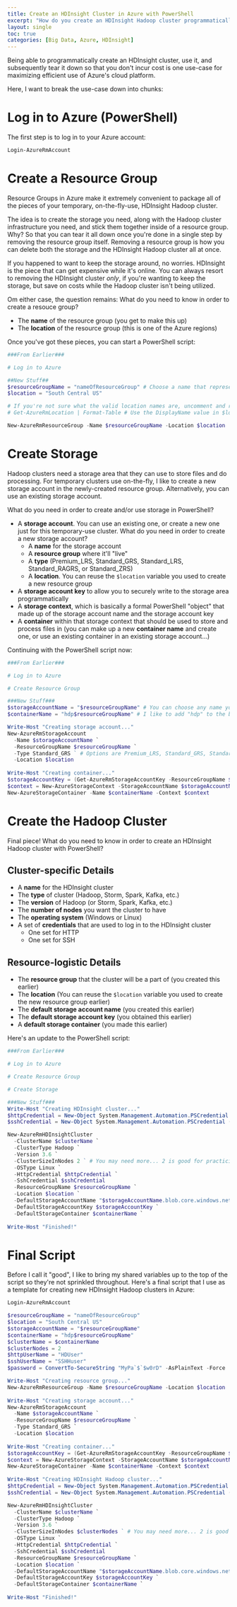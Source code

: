 ```yaml
---
title: Create an HDInsight Cluster in Azure with PowerShell
excerpt: "How do you create an HDInsight Hadoop cluster programmatically in Azure with PowerShell? Here, I walk through what you need to know and provide a sample script."
layout: single
toc: true
categories: [Big Data, Azure, HDInsight]
---
```

Being able to programmatically create an HDInsight cluster, use it, and subsequently tear it down so that you don't incur cost is one use-case for maximizing efficient use of Azure's cloud platform.

Here, I want to break the use-case down into chunks:

# Log in to Azure (PowerShell)
The first step is to log in to your Azure account:

```powershell
Login-AzureRmAccount
```

# Create a Resource Group
Resource Groups in Azure make it extremely convenient to package all of the pieces of your temporary, on-the-fly-use, HDInsight Hadoop cluster.  

The idea is to create the storage you need, along with the Hadoop cluster infrastructure you need, and stick them together inside of a resource group. Why? So that you can tear it all down once you're done in a single step by removing the resource group itself. Removing a resource group is how you can delete both the storage and the HDInsight Hadoop cluster all at once.

If you happened to want to keep the storage around, no worries.  HDInsight is the piece that can get expensive while it's online.  You can always resort to removing the HDInsight cluster *only*, if you're wanting to keep the storage, but save on costs while the Hadoop cluster isn't being utilized.

Om either case, the question remains:  What do you need to know in order to create a resouce group?

* The **name** of the resource group (you get to make this up)
* The **location** of the resource group (this is one of the Azure regions)

Once you've got these pieces, you can start a PowerShell script:

```powershell
###From Earlier###

# Log in to Azure

##New Stuff##
$resourceGroupName = "nameOfResourceGroup" # Choose a name that represents what the group contains
$location = "South Central US"

# If you're not sure what the valid location names are, uncomment and run the line below.
# Get-AzureRmLocation | Format-Table # Use the DisplayName value in $location above.

New-AzureRmResourceGroup -Name $resourceGroupName -Location $location
```

# Create Storage
Hadoop clusters need a storage area that they can use to store files and do processing.  For temporary clusters use on-the-fly, I like to create a new storage account in the newly-created resource group.  Alternatively, you can use an existing storage account.

What do you need in order to create and/or use storage in PowerShell?

* A **storage account**.  You can use an existing one, or create a new one just for this temporary-use cluster.  What do you need in order to create a new storage account?
  * A **name** for the storage account
  * A **resource group** where it'll "live"
  * A **type** (Premium_LRS, Standard_GRS, Standard_LRS, Standard_RAGRS, or Standard_ZRS)
  * A **location**.  You can reuse the `$location` variable you used to create a new resource group
* A **storage account key** to allow you to securely write to the storage area programmatically
* A **storage context**, which is basically a formal PowerShell "object" that made up of the storage account name and the storage account key
* A **container** within that storage context that should be used to store and process files in (you can make up a new **container name** and create one, or use an existing container in an existing storage account...)

Continuing with the PowerShell script now:

```powershell
###From Earlier###

# Log in to Azure

# Create Resource Group

###New Stuff###
$storageAccountName = "$resourceGroupName" # You can choose any name you want - I name mine the same as my resource group for convenience
$containerName = "hdp$resourceGroupName" # I like to add "hdp" to the beginning of the resource group name

Write-Host "Creating storage account..."
New-AzureRmStorageAccount 
  -Name $storageAccountName `
  -ResourceGroupName $resourceGroupName `
  -Type Standard_GRS ` # Options are Premium_LRS, Standard_GRS, Standard_LRS, Standard_RAGRS, and Standard_ZRS
  -Location $location
 
Write-Host "Creating container..."
$storageAccountKey = (Get-AzureRmStorageAccountKey -ResourceGroupName $resourceGroupName -Name $storageAccountName).Value[0]
$context = New-AzureStorageContext -StorageAccountName $storageAccountName -StorageAccountKey $storageAccountKey
New-AzureStorageContainer -Name $containerName -Context $context
```
# Create the Hadoop Cluster
Final piece!  What do you need to know in order to create an HDInsight Hadoop cluster with PowerShell?

## Cluster-specific Details
* A **name** for the HDInsight cluster 
* The **type** of cluster (Hadoop, Storm, Spark, Kafka, etc.)
* The **version** of Hadoop (or Storm, Spark, Kafka, etc.)
* The **number of nodes** you want the cluster to have
* The **operating system** (Windows or Linux)
* A set of **credentials** that are used to log in to the HDInsight cluster
  * One set for HTTP
  * One set for SSH
  
## Resource-logistic Details
* The **resource group** that the cluster will be a part of (you created this earlier)
* The **location** (You can reuse the `$location` variable you used to create the new resource group earlier)
* The **default storage account name** (you created this earlier)
* The **default storage account key** (you obtained this earlier)
* A **default storage container** (you made this earlier)

Here's an update to the PowerShell script:
```powershell
###From Earlier###

# Log in to Azure

# Create Resource Group

# Create Storage

###New Stuff###
Write-Host "Creating HDInsight cluster..."
$httpCredential = New-Object System.Management.Automation.PSCredential ($httpUserName, $password)
$sshCredential = New-Object System.Management.Automation.PSCredential ($sshUserName, $password)

New-AzureRmHDInsightCluster 
  -ClusterName $clusterName `
  -ClusterType Hadoop `
  -Version 3.6 `
  -ClusterSizeInNodes 2 ` # You may need more... 2 is good for practicing
  -OSType Linux `
  -HttpCredential $httpCredential `
  -SshCredential $sshCredential
  -ResourceGroupName $resourceGroupName `
  -Location $location `
  -DefaultStorageAccountName "$storageAccountName.blob.core.windows.net" `
  -DefaultStorageAccountKey $storageAccountKey `
  -DefaultStorageContainer $containerName `
 
Write-Host "Finished!"
```

# Final Script
Before I call it "good", I like to bring my shared variables up to the top of the script so they're not sprinkled throughout.  Here's a final script that I use as a template for creating new HDInsight Hadoop clusters in Azure:

```powershell
Login-AzureRmAccount

$resourceGroupName = "nameOfResourceGroup"
$location = "South Central US"
$storageAccountName = "$resourceGroupName"
$containerName = "hdp$resourceGroupName"
$clusterName = $containerName
$clusterNodes = 2
$httpUserName = "HDUser"
$sshUserName = "SSHHuser"
$password = ConvertTo-SecureString "MyPa`$`$w0rD" -AsPlainText -Force

Write-Host "Creating resource group..."
New-AzureRmResourceGroup -Name $resourceGroupName -Location $location
 
Write-Host "Creating storage account..."
New-AzureRmStorageAccount 
  -Name $storageAccountName `
  -ResourceGroupName $resourceGroupName `
  -Type Standard_GRS `
  -Location $location
 
Write-Host "Creating container..."
$storageAccountKey = (Get-AzureRmStorageAccountKey -ResourceGroupName $resourceGroupName -Name $storageAccountName).Value[0]
$context = New-AzureStorageContext -StorageAccountName $storageAccountName -StorageAccountKey $storageAccountKey
New-AzureStorageContainer -Name $containerName -Context $context
 
Write-Host "Creating HDInsight Hadoop cluster..."
$httpCredential = New-Object System.Management.Automation.PSCredential ($httpUserName, $password)
$sshCredential = New-Object System.Management.Automation.PSCredential ($sshUserName, $password)

New-AzureRmHDInsightCluster 
  -ClusterName $clusterName `
  -ClusterType Hadoop `
  -Version 3.6 `
  -ClusterSizeInNodes $clusterNodes ` # You may need more... 2 is good for practicing
  -OSType Linux `
  -HttpCredential $httpCredential `
  -SshCredential $sshCredential
  -ResourceGroupName $resourceGroupName `
  -Location $location `
  -DefaultStorageAccountName "$storageAccountName.blob.core.windows.net" `
  -DefaultStorageAccountKey $storageAccountKey `
  -DefaultStorageContainer $containerName `
 
Write-Host "Finished!"
```
